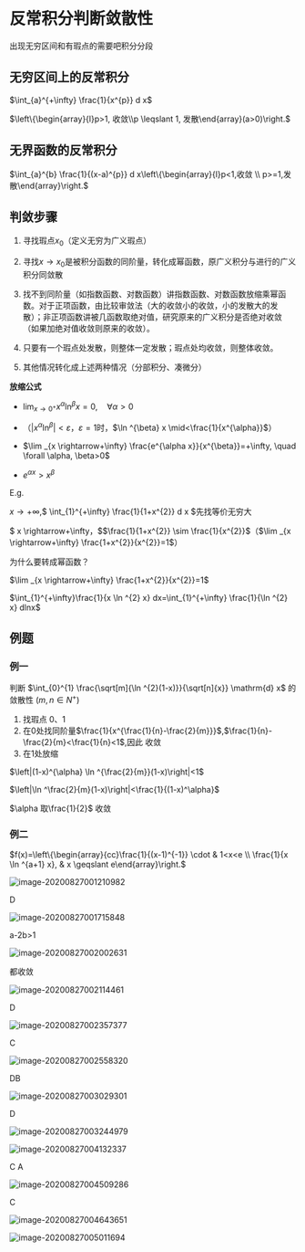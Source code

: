 # 反常积分判断敛散性

出现无穷区间和有瑕点的需要吧积分分段

## 无穷区间上的反常积分

$\int_{a}^{+\infty} \frac{1}{x^{p}} d x$

$\left\{\begin{array}{l}p>1, 收敛\\p \leqslant 1,  发散\end{array}(a>0)\right.$



## 无界函数的反常积分

$\int_{a}^{b} \frac{1}{(x-a)^{p}} d x\left\{\begin{array}{l}p<1,收敛 \\ p>=1,发散\end{array}\right.$



## 判敛步骤

1. 寻找瑕点$x_0$（定义无穷为广义瑕点）
2. 寻找$x \rightarrow x_0$是被积分函数的同阶量，转化成幂函数，原广义积分与进行的广义积分同敛散

3. 找不到同阶量（如指数函数、对数函数）讲指数函数、对数函数放缩乘幂函数。对于正项函数，由比较审敛法（大的收敛小的收敛，小的发散大的发散）；非正项函数讲被几函数取绝对值，研究原来的广义积分是否绝对收敛（如果加绝对值收敛则原来的收敛）。
4. 只要有一个瑕点处发散，则整体一定发散；瑕点处均收敛，则整体收敛。 
5. 其他情况转化成上述两种情况（分部积分、凑微分）

**放缩公式**

- $\lim _{x \rightarrow 0^{+}} x^{\alpha} \ln ^{\beta} x=0, \quad \forall \alpha>0$ 

- （$\left|x^{\alpha} \ln ^{\beta}\right|<\varepsilon$，$\varepsilon=1$时，$\ln ^{\beta} x \mid<\frac{1}{x^{\alpha}}$）

- $\lim _{x \rightarrow+\infty} \frac{e^{\alpha x}}{x^{\beta}}=+\infty, \quad \forall \alpha, \beta>0$

- $e^{\alpha x}>x^{\beta}$

E.g.

$x \rightarrow+\infty$,$ \int_{1}^{+\infty} \frac{1}{1+x^{2}} d x $先找等价无穷大

$ x \rightarrow+\infty，$$\frac{1}{1+x^{2}} \sim \frac{1}{x^{2}}$（$\lim _{x \rightarrow+\infty} \frac{1+x^{2}}{x^{2}}=1$）



为什么要转成幂函数？

$\lim _{x \rightarrow+\infty} \frac{1+x^{2}}{x^{2}}=1$

$\int_{1}^{+\infty}\frac{1}{x \ln ^{2} x} dx=\int_{1}^{+\infty} \frac{1}{\ln ^{2} x} dlnx$

## 例题

### 例一

判断 $\int_{0}^{1} \frac{\sqrt[m]{\ln ^{2}(1-x)}}{\sqrt[n]{x}} \mathrm{d} x$ 的敛散性 $\left(m, n \in N^{+}\right)$

1. 找瑕点 0、1
2. 在0处找同阶量$\frac{1}{x^{\frac{1}{n}-\frac{2}{m}}}$,$\frac{1}{n}-\frac{2}{m}<\frac{1}{n}<1$,因此 收敛 
3. 在1处放缩

$\left|(1-x)^{\alpha} \ln ^{\frac{2}{m}}(1-x)\right|<1$

$\left|\ln ^\frac{2}{m}(1-x)\right|<\frac{1}{(1-x)^\alpha}$

$\alpha 取\frac{1}{2}$ 收敛



### 例二

$f(x)=\left\{\begin{array}{cc}\frac{1}{(x-1)^{-1}} \cdot & 1<x<e \\ \frac{1}{x \ln ^{a+1} x}, & x \geqslant e\end{array}\right.$

![image-20200827001210982](https://xgdyp.oss-cn-hangzhou.aliyuncs.com/img/image-20200827001210982.png)

D

![image-20200827001715848](https://xgdyp.oss-cn-hangzhou.aliyuncs.com/img/image-20200827001715848.png)

a-2b>1

![image-20200827002002631](https://xgdyp.oss-cn-hangzhou.aliyuncs.com/img/image-20200827002002631.png)

都收敛

![image-20200827002114461](https://xgdyp.oss-cn-hangzhou.aliyuncs.com/img/image-20200827002114461.png)

D

![image-20200827002357377](https://xgdyp.oss-cn-hangzhou.aliyuncs.com/img/image-20200827002357377.png)

C

![image-20200827002558320](https://xgdyp.oss-cn-hangzhou.aliyuncs.com/img/image-20200827002558320.png)

DB



![image-20200827003029301](https://xgdyp.oss-cn-hangzhou.aliyuncs.com/img/image-20200827003029301.png)

D

![image-20200827003244979](https://xgdyp.oss-cn-hangzhou.aliyuncs.com/img/image-20200827003244979.png)

![image-20200827004132337](https://xgdyp.oss-cn-hangzhou.aliyuncs.com/img/image-20200827004132337.png)

C   A

![image-20200827004509286](https://xgdyp.oss-cn-hangzhou.aliyuncs.com/img/image-20200827004509286.png)

C

![image-20200827004643651](https://xgdyp.oss-cn-hangzhou.aliyuncs.com/img/image-20200827004643651.png)

![image-20200827005011694](https://xgdyp.oss-cn-hangzhou.aliyuncs.com/img/image-20200827005011694.png)